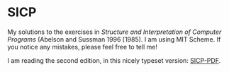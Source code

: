 # SICP
My solutions to the exercises in *Structure and Interpretation of Computer Programs* (Abelson and Sussman 1996 [1985).
I am using MIT Scheme. If you notice any mistakes, please feel free to tell me!

I am reading the second edition, in this nicely typeset version: [SICP-PDF](https://github.com/sarabander/sicp-pdf).
